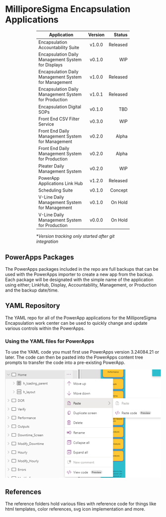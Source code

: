 # MilliporeSigma Encapsulation Applications

<div style="margin: auto; width: 60%;">

| Application        | Version           | Status          |
| ------------------ |:-----------------:| ---------------:|
| Encapsulation Accountability Suite | v1.0.0 | Released |
| Encapsulation Daily Management System for Displays | v0.1.0 | WIP |
| Encapsulation Daily Management System for Management | v1.0.0 | Released |
| Encapsulation Daily Management System for Production | v1.0.1 | Released |
| Encapsulation Digital SOPs | v0.1.0 | TBD |
| Front End CSV Filter Service | v0.3.0 | WIP |
| Front End Daily Management System for Management | v0.2.0 | Alpha |
| Front End Daily Management System for Production | v0.2.0 | Alpha |
| Pleater Daily Management System | v0.2.0 | WIP |
| PowerApp Applications Link Hub | v1.2.0 | Released |
| Scheduling Suite | v0.1.0 | Concept |
| V-Line Daily Management System for Management | v0.1.0 | On Hold |
| V-Line Daily Management System for Production | v0.0.0 | On Hold |

**Version tracking only started after git integration*

</div>

## PowerApps Packages

The PowerApps packages included in the repo are full backups that can be used with the PowerApps importer to create a new app from the backup. Each package will be designated with the simple name of the application using either; LinkHub, Display, Accountability, Management, or Production and the backup date/time.

## YAML Repository

The YAML repo for all of the PowerApp applications for the MilliporeSigma Encapsulation work center can be used to quickly change and update various controls within the PowerApps.

### Using the YAML files for PowerApps

To use the YAML code you must first use PowerApps version 3.24084.21 or later. The code can then be pasted into the PowerApps content tree prompts to transfer the code into a pre-existing PowerApp.

![alt text](/ref-images/pasting.png "Pasting YAML code")

## References

The reference folders hold various files with reference code for things like html templates, color references, svg icon implementation and more.